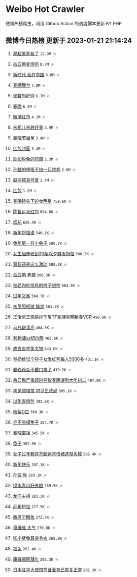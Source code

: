 # Weibo Hot Crawler 



微博热榜爬虫，利用 Github Action 的调度脚本更新 BY PHP 


## 微博今日热榜 更新于 2023-01-21 21:14:24 
1. [邓超笑死我了](https://s.weibo.com/weibo?q=%E9%82%93%E8%B6%85%E7%AC%91%E6%AD%BB%E6%88%91%E4%BA%86&t=31&band_rank=1&Refer=top) `12.9M 🔥` 

1. [岳云鹏变烧鸡](https://s.weibo.com/weibo?q=%23%E5%B2%B3%E4%BA%91%E9%B9%8F%E5%8F%98%E7%83%A7%E9%B8%A1%23&t=31&band_rank=2&Refer=top) `8.7M 🔥` 

1. [新时代 我在中国](https://s.weibo.com/weibo?q=%23%E6%96%B0%E6%97%B6%E4%BB%A3%20%E6%88%91%E5%9C%A8%E4%B8%AD%E5%9B%BD%23&t=31&band_rank=3&Refer=top) `6.0M 🔥` 

1. [春晚舞台](https://s.weibo.com/weibo?q=%E6%98%A5%E6%99%9A%E8%88%9E%E5%8F%B0&t=31&band_rank=4&Refer=top) `7.0M 🔥` 

1. [张若昀好帅](https://s.weibo.com/weibo?q=%23%E5%BC%A0%E8%8B%A5%E6%98%80%E5%A5%BD%E5%B8%85%23&t=31&band_rank=5&Refer=top) `6.7M 🔥` 

1. [春晚](https://s.weibo.com/weibo?q=%23%E6%98%A5%E6%99%9A%23&t=31&band_rank=6&Refer=top) `6.4M 🔥` 

1. [微博红包](https://s.weibo.com/weibo?q=%23%E5%BE%AE%E5%8D%9A%E7%BA%A2%E5%8C%85%23&t=31&band_rank=7&Refer=top) `4.1M 🔥` 

1. [宋祖儿宋轶好美](https://s.weibo.com/weibo?q=%23%E5%AE%8B%E7%A5%96%E5%84%BF%E5%AE%8B%E8%BD%B6%E5%A5%BD%E7%BE%8E%23&t=31&band_rank=8&Refer=top) `3.9M 🔥` 

1. [春晚节目单](https://s.weibo.com/weibo?q=%23%E6%98%A5%E6%99%9A%E8%8A%82%E7%9B%AE%E5%8D%95%23&t=31&band_rank=9&Refer=top) `3.4M 🔥` 

1. [红包封面](https://s.weibo.com/weibo?q=%E7%BA%A2%E5%8C%85%E5%B0%81%E9%9D%A2&t=31&band_rank=10&Refer=top) `3.4M 🔥` 

1. [动如脱兔的邓超](https://s.weibo.com/weibo?q=%23%E5%8A%A8%E5%A6%82%E8%84%B1%E5%85%94%E7%9A%84%E9%82%93%E8%B6%85%23&t=31&band_rank=11&Refer=top) `3.3M 🔥` 

1. [孙越的捧哏不如一只烧鸡](https://s.weibo.com/weibo?q=%23%E5%AD%99%E8%B6%8A%E7%9A%84%E6%8D%A7%E5%93%8F%E4%B8%8D%E5%A6%82%E4%B8%80%E5%8F%AA%E7%83%A7%E9%B8%A1%23&t=31&band_rank=12&Refer=top) `2.6M 🔥` 

1. [赵丽颖真可爱](https://s.weibo.com/weibo?q=%E8%B5%B5%E4%B8%BD%E9%A2%96%E7%9C%9F%E5%8F%AF%E7%88%B1&t=31&band_rank=13&Refer=top) `2.4M 🔥` 

1. [红包](https://s.weibo.com/weibo?q=%E7%BA%A2%E5%8C%85&t=31&band_rank=14&Refer=top) `1.2M 🔥` 

1. [春晚镜头下的女明星](https://s.weibo.com/weibo?q=%23%E6%98%A5%E6%99%9A%E9%95%9C%E5%A4%B4%E4%B8%8B%E7%9A%84%E5%A5%B3%E6%98%8E%E6%98%9F%23&t=31&band_rank=15&Refer=top) `759.6K 🔥` 

1. [陈哲远发红包](https://s.weibo.com/weibo?q=%E9%99%88%E5%93%B2%E8%BF%9C%E5%8F%91%E7%BA%A2%E5%8C%85&t=31&band_rank=16&Refer=top) `694.8K 🔥` 

1. [烟花](https://s.weibo.com/weibo?q=%23%E7%83%9F%E8%8A%B1%23&t=31&band_rank=17&Refer=top) `626.4K 🔥` 

1. [新年祝福语](https://s.weibo.com/weibo?q=%E6%96%B0%E5%B9%B4%E7%A5%9D%E7%A6%8F%E8%AF%AD&t=31&band_rank=18&Refer=top) `546.1K 🔥` 

1. [兔年第一只小兔子](https://s.weibo.com/weibo?q=%23%E5%85%94%E5%B9%B4%E7%AC%AC%E4%B8%80%E5%8F%AA%E5%B0%8F%E5%85%94%E5%AD%90%23&t=31&band_rank=19&Refer=top) `509.7K 🔥` 

1. [女生起床收到20条除夕群发祝福](https://s.weibo.com/weibo?q=%23%E5%A5%B3%E7%94%9F%E8%B5%B7%E5%BA%8A%E6%94%B6%E5%88%B020%E6%9D%A1%E9%99%A4%E5%A4%95%E7%BE%A4%E5%8F%91%E7%A5%9D%E7%A6%8F%23&t=31&band_rank=20&Refer=top) `508.5K 🔥` 

1. [邓超还是这么激动](https://s.weibo.com/weibo?q=%E9%82%93%E8%B6%85%E8%BF%98%E6%98%AF%E8%BF%99%E4%B9%88%E6%BF%80%E5%8A%A8&t=31&band_rank=21&Refer=top) `508.2K 🔥` 

1. [岳云鹏 老梗](https://s.weibo.com/weibo?q=%E5%B2%B3%E4%BA%91%E9%B9%8F%20%E8%80%81%E6%A2%97&t=31&band_rank=22&Refer=top) `506.3K 🔥` 

1. [张若昀吃烧鸡的样子很帅](https://s.weibo.com/weibo?q=%E5%BC%A0%E8%8B%A5%E6%98%80%E5%90%83%E7%83%A7%E9%B8%A1%E7%9A%84%E6%A0%B7%E5%AD%90%E5%BE%88%E5%B8%85&t=31&band_rank=23&Refer=top) `504.9K 🔥` 

1. [过年文案](https://s.weibo.com/weibo?q=%23%E8%BF%87%E5%B9%B4%E6%96%87%E6%A1%88%23&t=31&band_rank=24&Refer=top) `504.7K 🔥` 

1. [初见照相馆 尴尬](https://s.weibo.com/weibo?q=%E5%88%9D%E8%A7%81%E7%85%A7%E7%9B%B8%E9%A6%86%20%E5%B0%B4%E5%B0%AC&t=31&band_rank=25&Refer=top) `501.7K 🔥` 

1. [王俊凯王源易烊千玺TF家族官网新春VCR](https://s.weibo.com/weibo?q=%23%E7%8E%8B%E4%BF%8A%E5%87%AF%E7%8E%8B%E6%BA%90%E6%98%93%E7%83%8A%E5%8D%83%E7%8E%BATF%E5%AE%B6%E6%97%8F%E5%AE%98%E7%BD%91%E6%96%B0%E6%98%A5VCR%23&t=31&band_rank=26&Refer=top) `490.0K 🔥` 

1. [马凡舒漂亮](https://s.weibo.com/weibo?q=%23%E9%A9%AC%E5%87%A1%E8%88%92%E6%BC%82%E4%BA%AE%23&t=31&band_rank=27&Refer=top) `464.6K 🔥` 

1. [利物浦vs切尔西](https://s.weibo.com/weibo?q=%23%E5%88%A9%E7%89%A9%E6%B5%A6vs%E5%88%87%E5%B0%94%E8%A5%BF%23&t=31&band_rank=28&Refer=top) `463.6K 🔥` 

1. [故宫吉祥兔文物](https://s.weibo.com/weibo?q=%23%E6%95%85%E5%AE%AB%E5%90%89%E7%A5%A5%E5%85%94%E6%96%87%E7%89%A9%23&t=31&band_rank=29&Refer=top) `443.6K 🔥` 

1. [爷奶给12个孙子女发红包每人5000多](https://s.weibo.com/weibo?q=%23%E7%88%B7%E5%A5%B6%E7%BB%9912%E4%B8%AA%E5%AD%99%E5%AD%90%E5%A5%B3%E5%8F%91%E7%BA%A2%E5%8C%85%E6%AF%8F%E4%BA%BA5000%E5%A4%9A%23&t=31&band_rank=30&Refer=top) `431.1K 🔥` 

1. [春晚观众不戴口罩了](https://s.weibo.com/weibo?q=%E6%98%A5%E6%99%9A%E8%A7%82%E4%BC%97%E4%B8%8D%E6%88%B4%E5%8F%A3%E7%BD%A9%E4%BA%86&t=31&band_rank=31&Refer=top) `419.2K 🔥` 

1. [岳云鹏严重超时导致春晚演到大年初二](https://s.weibo.com/weibo?q=%23%E5%B2%B3%E4%BA%91%E9%B9%8F%E4%B8%A5%E9%87%8D%E8%B6%85%E6%97%B6%E5%AF%BC%E8%87%B4%E6%98%A5%E6%99%9A%E6%BC%94%E5%88%B0%E5%A4%A7%E5%B9%B4%E5%88%9D%E4%BA%8C%23&t=31&band_rank=32&Refer=top) `407.8K 🔥` 

1. [初见照相馆 初见民政局](https://s.weibo.com/weibo?q=%E5%88%9D%E8%A7%81%E7%85%A7%E7%9B%B8%E9%A6%86%20%E5%88%9D%E8%A7%81%E6%B0%91%E6%94%BF%E5%B1%80&t=31&band_rank=33&Refer=top) `395.1K 🔥` 

1. [过年表情包](https://s.weibo.com/weibo?q=%E8%BF%87%E5%B9%B4%E8%A1%A8%E6%83%85%E5%8C%85&t=31&band_rank=34&Refer=top) `382.6K 🔥` 

1. [杨紫C位](https://s.weibo.com/weibo?q=%E6%9D%A8%E7%B4%ABC%E4%BD%8D&t=31&band_rank=35&Refer=top) `360.3K 🔥` 

1. [毛不易摸兔子](https://s.weibo.com/weibo?q=%E6%AF%9B%E4%B8%8D%E6%98%93%E6%91%B8%E5%85%94%E5%AD%90&t=31&band_rank=36&Refer=top) `354.7K 🔥` 

1. [春晚直播](https://s.weibo.com/weibo?q=%23%E6%98%A5%E6%99%9A%E7%9B%B4%E6%92%AD%23&t=31&band_rank=37&Refer=top) `345.5K 🔥` 

1. [兔子](https://s.weibo.com/weibo?q=%23%E5%85%94%E5%AD%90%23&t=31&band_rank=38&Refer=top) `307.9K 🔥` 

1. [女子过年赖床不起爸爸情绪逐渐失控](https://s.weibo.com/weibo?q=%23%E5%A5%B3%E5%AD%90%E8%BF%87%E5%B9%B4%E8%B5%96%E5%BA%8A%E4%B8%8D%E8%B5%B7%E7%88%B8%E7%88%B8%E6%83%85%E7%BB%AA%E9%80%90%E6%B8%90%E5%A4%B1%E6%8E%A7%23&t=31&band_rank=39&Refer=top) `305.4K 🔥` 

1. [新年快乐](https://s.weibo.com/weibo?q=%23%E6%96%B0%E5%B9%B4%E5%BF%AB%E4%B9%90%23&t=31&band_rank=40&Refer=top) `297.1K 🔥` 

1. [孙茜 吵](https://s.weibo.com/weibo?q=%E5%AD%99%E8%8C%9C%20%E5%90%B5&t=31&band_rank=41&Refer=top) `293.1K 🔥` 

1. [绿水青山好养眼](https://s.weibo.com/weibo?q=%23%E7%BB%BF%E6%B0%B4%E9%9D%92%E5%B1%B1%E5%A5%BD%E5%85%BB%E7%9C%BC%23&t=31&band_rank=42&Refer=top) `289.5K 🔥` 

1. [龙洋主持](https://s.weibo.com/weibo?q=%23%E9%BE%99%E6%B4%8B%E4%B8%BB%E6%8C%81%23&t=31&band_rank=43&Refer=top) `283.3K 🔥` 

1. [拜年短信](https://s.weibo.com/weibo?q=%E6%8B%9C%E5%B9%B4%E7%9F%AD%E4%BF%A1&t=31&band_rank=44&Refer=top) `277.5K 🔥` 

1. [撒贝宁眼妆](https://s.weibo.com/weibo?q=%23%E6%92%92%E8%B4%9D%E5%AE%81%E7%9C%BC%E5%A6%86%23&t=31&band_rank=45&Refer=top) `272.5K 🔥` 

1. [谭维维 大气](https://s.weibo.com/weibo?q=%E8%B0%AD%E7%BB%B4%E7%BB%B4%20%E5%A4%A7%E6%B0%94&t=31&band_rank=46&Refer=top) `270.0K 🔥` 

1. [张小斐兔耳朵毛衣](https://s.weibo.com/weibo?q=%23%E5%BC%A0%E5%B0%8F%E6%96%90%E5%85%94%E8%80%B3%E6%9C%B5%E6%AF%9B%E8%A1%A3%23&t=31&band_rank=47&Refer=top) `269.9K 🔥` 

1. [福兔](https://s.weibo.com/weibo?q=%23%E7%A6%8F%E5%85%94%23&t=31&band_rank=48&Refer=top) `262.4K 🔥` 

1. [康辉郑丽拜年](https://s.weibo.com/weibo?q=%23%E5%BA%B7%E8%BE%89%E9%83%91%E4%B8%BD%E6%8B%9C%E5%B9%B4%23&t=31&band_rank=49&Refer=top) `202.3K 🔥` 

1. [日本驻华大使馆签证业务已恢复正常](https://s.weibo.com/weibo?q=%23%E6%97%A5%E6%9C%AC%E9%A9%BB%E5%8D%8E%E5%A4%A7%E4%BD%BF%E9%A6%86%E7%AD%BE%E8%AF%81%E4%B8%9A%E5%8A%A1%E5%B7%B2%E6%81%A2%E5%A4%8D%E6%AD%A3%E5%B8%B8%23&t=31&band_rank=50&Refer=top) `201.1K 🔥` 

